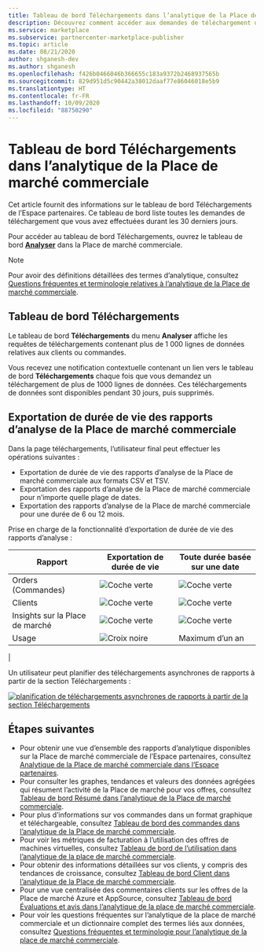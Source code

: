```yaml
---
title: Tableau de bord Téléchargements dans l’analytique de la Place de marché commerciale Microsoft dans l’Espace partenaires – Place de marché Azure
description: Découvrez comment accéder aux demandes de téléchargement de vos offres proposées sur la place de marché.
ms.service: marketplace
ms.subservice: partnercenter-marketplace-publisher
ms.topic: article
ms.date: 08/21/2020
author: shganesh-dev
ms.author: shganesh
ms.openlocfilehash: f426b0466046b366655c183a9372b2468937565b
ms.sourcegitcommit: 829d951d5c90442a38012daaf77e86046018e5b9
ms.translationtype: HT
ms.contentlocale: fr-FR
ms.lasthandoff: 10/09/2020
ms.locfileid: "88750290"
---
```

# <a name="downloads-dashboard-in-commercial-marketplace-analytics"></a>Tableau de bord Téléchargements dans l’analytique de la Place de marché commerciale

Cet article fournit des informations sur le tableau de bord Téléchargements de l’Espace partenaires. Ce tableau de bord liste toutes les demandes de téléchargement que vous avez effectuées durant les 30 derniers jours.

Pour accéder au tableau de bord Téléchargements, ouvrez le tableau de bord **[Analyser](https://partner.microsoft.com/dashboard/commercial-marketplace/analytics/summary)** dans la Place de marché commerciale.

>[!NOTE]
> Pour avoir des définitions détaillées des termes d’analytique, consultez [Questions fréquentes et terminologie relatives à l’analytique de la Place de marché commerciale](./faq-terminology.md).

## <a name="downloads-dashboard"></a>Tableau de bord Téléchargements

Le tableau de bord **Téléchargements** du menu **Analyser** affiche les requêtes de téléchargements contenant plus de 1 000 lignes de données relatives aux clients ou commandes.

Vous recevez une notification contextuelle contenant un lien vers le tableau de bord **Téléchargements** chaque fois que vous demandez un téléchargement de plus de 1000 lignes de données. Ces téléchargements de données sont disponibles pendant 30 jours, puis supprimés.

## <a name="lifetime-export-of-commercial-marketplace-analytics-reports"></a>Exportation de durée de vie des rapports d’analyse de la Place de marché commerciale

Dans la page téléchargements, l’utilisateur final peut effectuer les opérations suivantes :

- Exportation de durée de vie des rapports d’analyse de la Place de marché commerciale aux formats CSV et TSV.
- Exportation des rapports d’analyse de la Place de marché commerciale pour n’importe quelle plage de dates.
- Exportation des rapports d’analyse de la Place de marché commerciale pour une durée de 6 ou 12 mois.

Prise en charge de la fonctionnalité d’exportation de durée de vie des rapports d’analyse :

| Rapport | Exportation de durée de vie | Toute durée basée sur une date |
| - | - | - |
| Orders (Commandes) | ![Coche verte](media/check-green-yes.png) | ![Coche verte](media/check-green-yes.png) |
| Clients | ![Coche verte](media/check-green-yes.png) | ![Coche verte](media/check-green-yes.png) |
| Insights sur la Place de marché | ![Coche verte](media/check-green-yes.png) | ![Coche verte](media/check-green-yes.png) |
| Usage | ![Croix noire](media/check-black-no.png) | Maximum d’un an |
|

Un utilisateur peut planifier des téléchargements asynchrones de rapports à partir de la section Téléchargements :

[![planification de téléchargements asynchrones de rapports à partir de la section Téléchargements](media/download-reports.png)](media/download-reports.png#lightbox)

## <a name="next-steps"></a>Étapes suivantes

- Pour obtenir une vue d’ensemble des rapports d’analytique disponibles sur la Place de marché commerciale de l’Espace partenaires, consultez [Analytique de la Place de marché commerciale dans l’Espace partenaires](./analytics.md).
- Pour consulter les graphes, tendances et valeurs des données agrégées qui résument l’activité de la Place de marché pour vos offres, consultez [Tableau de bord Résumé dans l’analytique de la Place de marché commerciale](./summary-dashboard.md).
- Pour plus d’informations sur vos commandes dans un format graphique et téléchargeable, consultez [Tableau de bord des commandes dans l’analytique de la Place de marché commerciale](./orders-dashboard.md).
- Pour voir les métriques de facturation à l’utilisation des offres de machines virtuelles, consultez [Tableau de bord de l’utilisation dans l’analytique de la place de marché commerciale](./usage-dashboard.md).
- Pour obtenir des informations détaillées sur vos clients, y compris des tendances de croissance, consultez [Tableau de bord Client dans l’analytique de la Place de marché commerciale](./customer-dashboard.md).
- Pour une vue centralisée des commentaires clients sur les offres de la Place de marché Azure et AppSource, consultez [Tableau de bord Évaluations et avis dans l’analytique de la place de marché commerciale](./ratings-reviews.md).
- Pour voir les questions fréquentes sur l’analytique de la place de marché commerciale et un dictionnaire complet des termes liés aux données, consultez [Questions fréquentes et terminologie pour l’analytique de la place de marché commerciale](./faq-terminology.md).
